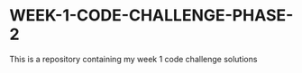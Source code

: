 # WEEK-1-CODE-CHALLENGE-PHASE-2
This is a repository containing my week 1 code challenge solutions 
